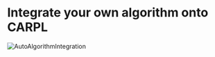 # Integrate your own algorithm onto CARPL
![AutoAlgorithmIntegration](https://user-images.githubusercontent.com/48349718/149273334-4cd58f47-67b1-4c31-a782-207444481dd7.png)
